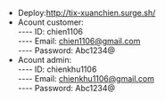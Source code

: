 - Deploy:http://tix-xuanchien.surge.sh/
- Acount customer:                 
    ---- ID: chien1106       
    ---- Email: chien1106@gmail.com      
    ---- Password: Abc1234@      
- Acount admin:               
  ----  ID: chienkhu1106               
  ----  Email: chienkhu1106@gmail.com            
   ---- Password: Abc1234@             

